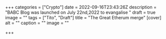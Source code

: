 +++
categories = ["Crypto"]
date = 2022-09-16T23:43:26Z
description = "BABC Blog was launched on July 22nd,2022 to evangalise "
draft = true
image = ""
tags = ["Tito", "Draft"]
title = "The Great Etherum merge"
[cover]
alt = ""
caption = ""
image = ""

+++
